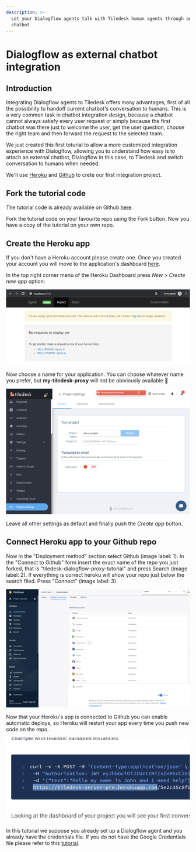 ```yaml
---
description: >-
  Let your Dialogflow agents talk with Tiledesk human agents through an externl
  chatbot
---
```


# Dialogflow as external chatbot integration

## Introduction

Integrating Dialogflow agents to Tiledesk offers many advantages, first of all the possibility to handoff current chatbot's conversation to humans. This is a very common task in chatbot integration design, because a chatbot cannot always satisfy every user request or simply because the first chatbot was there just to welcome the user, get the user question, choose the right team and then forward the request to the selected team.

We just created this first toturial to allow a more customized integration experience with Dialogflow, allowing you to understand how easy is to attach an external chatbot, Dialogflow in this case, to Tiledesk and switch conversation to humans when needed.

We'll use [Heroku](https://www.heroku.com/) and [Github](https://github.com/) to crete our first integration project.

## Fork the tutorial code

The tutorial code is already available on Github [here](https://github.com/Tiledesk/tiledesk-dialogflow-proxy-tutorial).

Fork the tutorial code on your favourite repo using the Fork button. Now you have a copy of the tutorial on your own repo.

## Create the Heroku app

If you don't have a Heroku account please create one. Once you created your account you will move to the application's dashboard [here](https://dashboard.heroku.com/apps).

In the top right corner menù of the Heroku Dashboard press _New_ &gt; _Create new app_ option:

![](../../.gitbook/assets/image%20%2890%29.png)

Now choose a name for your application. You can choose whatever name you prefer, but **my-tiledesk-proxy** will not be obiviously available 🙂

![](../../.gitbook/assets/image%20%288%29.png)

Leave all other settings as default and finally push the _Create app_ button.

## Connect Heroku app to your Github repo

Now in the "Deployment method" section select Github \(image label: 1\). In the "Connect to Github" form insert the exact name of the repo you just forked, that is "tiledesk-dialogflow-proxy-tutorial" and press Search \(image label: 2\). If everything is correct heroku will show your repo just below the search filed. Press "Connect" \(image label: 3\).

![](../../.gitbook/assets/image.png)

Now that your Heroku's app is connected to Github you can enable automatic deploys, so Heroku will restart your app every time you push new code on the repo.

 

![](../../.gitbook/assets/image%20%2825%29.png)

In this tutorial we suppose you already set up a Dialogflow agent and you already have the credentials file. If you do not have the Google Credentials file please refer to this [tutorial](generate-dialgoflow-google-credentials-file.md).







